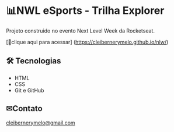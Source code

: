 # 📊NWL eSports - Trilha Explorer

Projeto construido no evento Next Level Week da Rocketseat.

[🔗clique aqui para acessar] (https://cleibernerymelo.github.io/nlw/)

## 🛠 Tecnologias 
- HTML
- CSS
- Git e GitHub

## ✉Contato
cleibernerymelo@gmail.com
